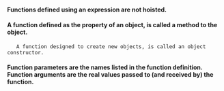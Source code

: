 ####   Functions defined using an expression are not hoisted.    
####   A function defined as the property of an object, is called a method to the object.
       A function designed to create new objects, is called an object constructor.  
####   Function parameters are the names listed in the function definition. Function arguments are the real values passed to (and received       by) the function.  

  
